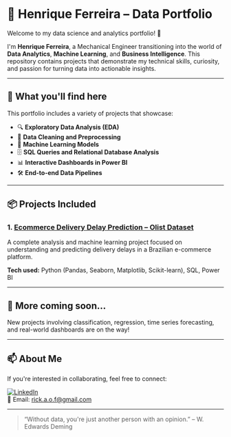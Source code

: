 
# 📁 Henrique Ferreira – Data Portfolio

Welcome to my data science and analytics portfolio! 👋

I'm **Henrique Ferreira**, a Mechanical Engineer transitioning into the world of **Data Analytics**, **Machine Learning**, and **Business Intelligence**. This repository contains projects that demonstrate my technical skills, curiosity, and passion for turning data into actionable insights.

---

## 📌 What you'll find here

This portfolio includes a variety of projects that showcase:

- 🔍 **Exploratory Data Analysis (EDA)**
- 🧹 **Data Cleaning and Preprocessing**
- 🧠 **Machine Learning Models**
- 🗄️ **SQL Queries and Relational Database Analysis**
- 📊 **Interactive Dashboards in Power BI**
- 🛠️ **End-to-end Data Pipelines**

---

## 📦 Projects Included

### 1. [Ecommerce Delivery Delay Prediction – Olist Dataset](https://github.com/rickaof/Portfolio/tree/main/Ecommerce_Analysis)  
A complete analysis and machine learning project focused on understanding and predicting delivery delays in a Brazilian e-commerce platform.

**Tech used:** Python (Pandas, Seaborn, Matplotlib, Scikit-learn), SQL, Power BI

---

## 🚀 More coming soon...

New projects involving classification, regression, time series forecasting, and real-world dashboards are on the way!

---

## 📫 About Me

If you're interested in collaborating, feel free to connect:

[![LinkedIn](https://img.shields.io/badge/-Henrique%20Ferreira-blue?style=flat-square&logo=Linkedin&logoColor=white&link=https://www.linkedin.com/in/henrique-ferreira-52506a261/)](https://www.linkedin.com/in/henrique-ferreira-52506a261/)  
📧 Email: [rick.a.o.f@gmail.com](mailto:rick.a.o.f@gmail.com)

---

> “Without data, you're just another person with an opinion.” – W. Edwards Deming
